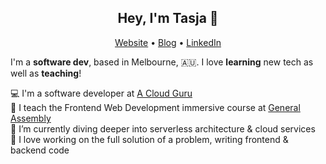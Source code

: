 <h2 align="center">Hey, I'm Tasja 👋</h2>

<p align="center">
  <a href="https://natasja.dev/">Website</a> •
    <a href="https://blog.natasja.dev/">Blog</a> •
  <a href="https://www.linkedin.com/in/natasja-laurie"/>LinkedIn</a>
</p>

I'm a __software dev__, based in Melbourne, 🇦🇺. I love __learning__ new tech as well as __teaching__!

💻  I'm a software developer at [A Cloud Guru](https://www.acloudguru.com) <br />
🍎   I teach the Frontend Web Development immersive course at [General Assembly](https://generalassemb.ly/) <br />
🌱  I’m currently diving deeper into serverless architecture & cloud services<br />
💜 I love working on the full solution of a problem, writing frontend & backend code
